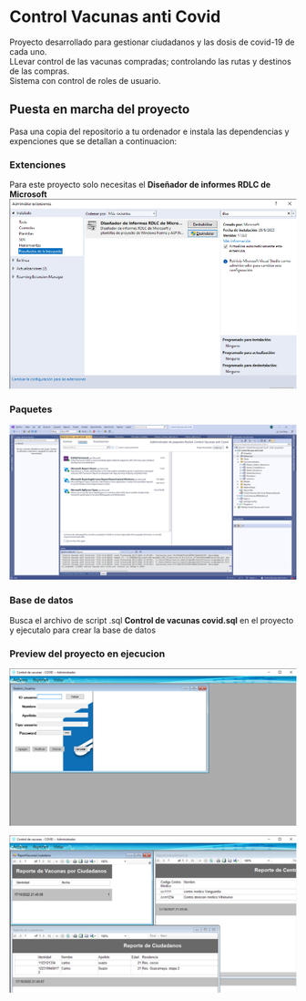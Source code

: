# Control Vacunas anti Covid
Proyecto desarrollado para gestionar ciudadanos y las dosis de covid-19 de cada uno.  
LLevar control de las vacunas compradas; controlando las rutas y destinos de las compras.  
Sistema con control de roles de usuario.  
  
## Puesta en marcha del proyecto
Pasa una copia del repositorio a tu ordenador e instala las dependencias y expenciones que se detallan a continuacion:
### Extenciones
Para este proyecto solo necesitas el **Diseñador de informes RDLC de Microsoft**
![extenciones](Extenciones.png)
### Paquetes
![paquetes](paquetes.png)
### Base de datos
Busca el archivo de script .sql **Control de vacunas covid.sql** en el proyecto y ejecutalo para crear la base de datos
### Preview del proyecto en ejecucion
![sistema1](Sistema1.png)
  
![sistema2](Sistema2.png)
